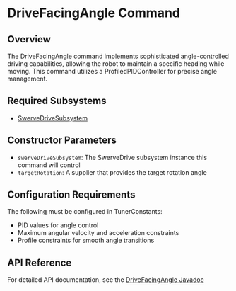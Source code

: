 # DriveFacingAngle Command

## Overview
The DriveFacingAngle command implements sophisticated angle-controlled driving capabilities, allowing the robot to maintain a specific heading while moving. This command utilizes a ProfiledPIDController for precise angle management.

## Required Subsystems
- [SwerveDriveSubsystem](../../subsystems/swerve.md)

## Constructor Parameters
- `swerveDriveSubsystem`: The SwerveDrive subsystem instance this command will control
- `targetRotation`: A supplier that provides the target rotation angle

## Configuration Requirements
The following must be configured in TunerConstants:
- PID values for angle control
- Maximum angular velocity and acceleration constraints
- Profile constraints for smooth angle transitions

## API Reference
For detailed API documentation, see the [DriveFacingAngle Javadoc](/5152_Template/javadoc/frc/alotobots/library/commands/swervedrive/DriveFacingAngle.html)
